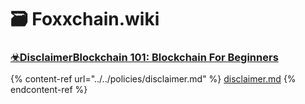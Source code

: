 # 🗃 Foxxchain.wiki



### [☣Disclaimer](https://app.gitbook.com/o/HV0EygnULxrv5yDITPZB/s/ArhQv79QU66iBHghurnn/\~/changes/71/policies/disclaimer)[Blockchain 101: Blockchain For Beginners](blockchain.md#blockchain-101-blockchain-for-beginners)

{% content-ref url="../../policies/disclaimer.md" %}
[disclaimer.md](../../policies/disclaimer.md)
{% endcontent-ref %}

